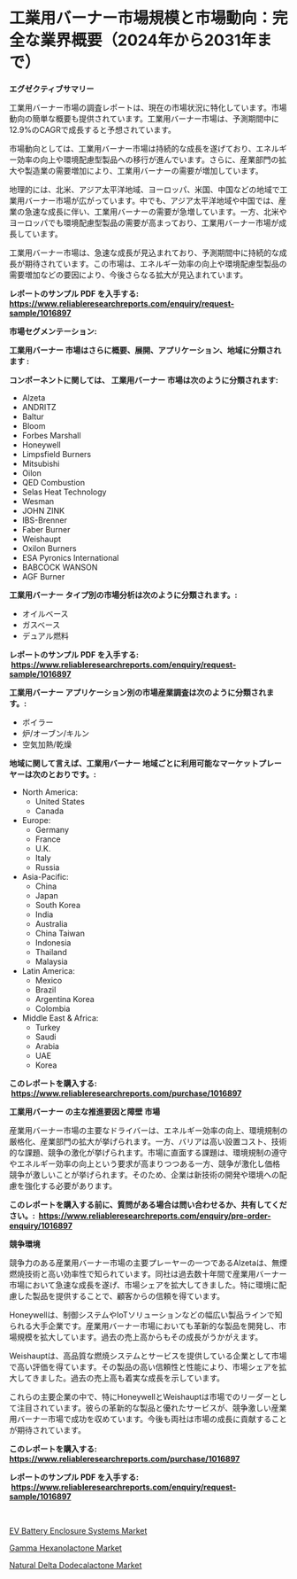 <p><h1>工業用バーナー市場規模と市場動向：完全な業界概要（2024年から2031年まで）</h1></p><p><strong>エグゼクティブサマリー</strong></p>
<p><p>工業用バーナー市場の調査レポートは、現在の市場状況に特化しています。市場動向の簡単な概要も提供されています。工業用バーナー市場は、予測期間中に12.9%のCAGRで成長すると予想されています。</p><p>市場動向としては、工業用バーナー市場は持続的な成長を遂げており、エネルギー効率の向上や環境配慮型製品への移行が進んでいます。さらに、産業部門の拡大や製造業の需要増加により、工業用バーナーの需要が増加しています。</p><p>地理的には、北米、アジア太平洋地域、ヨーロッパ、米国、中国などの地域で工業用バーナー市場が広がっています。中でも、アジア太平洋地域や中国では、産業の急速な成長に伴い、工業用バーナーの需要が急増しています。一方、北米やヨーロッパでも環境配慮型製品の需要が高まっており、工業用バーナー市場が成長しています。</p><p>工業用バーナー市場は、急速な成長が見込まれており、予測期間中に持続的な成長が期待されています。この市場は、エネルギー効率の向上や環境配慮型製品の需要増加などの要因により、今後さらなる拡大が見込まれています。</p></p>
<p><strong>レポートのサンプル PDF を入手する: <a href="https://www.reliableresearchreports.com/enquiry/request-sample/1016897">https://www.reliableresearchreports.com/enquiry/request-sample/1016897</a></strong></p>
<p><strong>市場セグメンテーション:</strong></p>
<p><strong> 工業用バーナー 市場はさらに概要、展開、アプリケーション、地域に分類されます :</strong></p>
<p><strong>コンポーネントに関しては、 工業用バーナー 市場は次のように分類されます: &nbsp;</strong></p>
<p><ul><li>Alzeta</li><li>ANDRITZ</li><li>Baltur</li><li>Bloom</li><li>Forbes Marshall</li><li>Honeywell</li><li>Limpsfield Burners</li><li>Mitsubishi</li><li>Oilon</li><li>QED Combustion</li><li>Selas Heat Technology</li><li>Wesman</li><li>JOHN ZINK</li><li>IBS-Brenner</li><li>Faber Burner</li><li>Weishaupt</li><li>Oxilon Burners</li><li>ESA Pyronics International</li><li>BABCOCK WANSON</li><li>AGF Burner</li></ul></p>
<p><strong> 工業用バーナー タイプ別の市場分析は次のように分類されます。:</strong></p>
<p><ul><li>オイルベース</li><li>ガスベース</li><li>デュアル燃料</li></ul></p>
<p><strong>レポートのサンプル PDF を入手する: &nbsp;<a href="https://www.reliableresearchreports.com/enquiry/request-sample/1016897">https://www.reliableresearchreports.com/enquiry/request-sample/1016897</a></strong></p>
<p><strong> 工業用バーナー アプリケーション別の市場産業調査は次のように分類されます。:</strong></p>
<p><ul><li>ボイラー</li><li>炉/オーブン/キルン</li><li>空気加熱/乾燥</li></ul></p>
<p><strong>地域に関して言えば、工業用バーナー 地域ごとに利用可能なマーケットプレーヤーは次のとおりです。:</strong></p>
<p><ul>
    <li>
        North America:
        <ul>
            <li>United States</li>
            <li>Canada</li>
        </ul>
    </li>
    <li>
        Europe:
        <ul>
            <li>Germany</li>
            <li>France</li>
            <li>U.K.</li>
            <li>Italy</li>
            <li>Russia</li>
        </ul>
    </li>
    <li>
        Asia-Pacific:
        <ul>
            <li>China</li>
            <li>Japan</li>
            <li>South Korea</li>
            <li>India</li>
            <li>Australia</li>
            <li>China Taiwan</li>
            <li>Indonesia</li>
            <li>Thailand</li>
            <li>Malaysia</li>
        </ul>
    </li>
    <li>
        Latin America:
        <ul>
            <li>Mexico</li>
            <li>Brazil</li>
            <li>Argentina Korea</li>
            <li>Colombia</li>
        </ul>
    </li>
    <li>
        Middle East & Africa:
        <ul>
            <li>Turkey</li>
            <li>Saudi</li>
            <li>Arabia</li>
            <li>UAE</li>
            <li>Korea</li>
        </ul>
    </li>
    </ul></p>
<p><strong>このレポートを購入する: &nbsp;<a href="https://www.reliableresearchreports.com/purchase/1016897">https://www.reliableresearchreports.com/purchase/1016897</a></strong></p>
<p><strong>工業用バーナー の主な推進要因と障壁 市場</strong></p>
<p><p>産業用バーナー市場の主要なドライバーは、エネルギー効率の向上、環境規制の厳格化、産業部門の拡大が挙げられます。一方、バリアは高い設置コスト、技術的な課題、競争の激化が挙げられます。市場に直面する課題は、環境規制の遵守やエネルギー効率の向上という要求が高まりつつある一方、競争が激化し価格競争が激しいことが挙げられます。そのため、企業は新技術の開発や環境への配慮を強化する必要があります。</p></p>
<p><strong>このレポートを購入する前に、質問がある場合は問い合わせるか、共有してください。:&nbsp; <a href="https://www.reliableresearchreports.com/enquiry/pre-order-enquiry/1016897">https://www.reliableresearchreports.com/enquiry/pre-order-enquiry/1016897</a></strong></p>
<p><strong>競争環境</strong></p>
<p><p>競争力のある産業用バーナー市場の主要プレーヤーの一つであるAlzetaは、無煙燃焼技術と高い効率性で知られています。同社は過去数十年間で産業用バーナー市場において急速な成長を遂げ、市場シェアを拡大してきました。特に環境に配慮した製品を提供することで、顧客からの信頼を得ています。</p><p>Honeywellは、制御システムやIoTソリューションなどの幅広い製品ラインで知られる大手企業です。産業用バーナー市場においても革新的な製品を開発し、市場規模を拡大しています。過去の売上高からもその成長がうかがえます。</p><p>Weishauptは、高品質な燃焼システムとサービスを提供している企業として市場で高い評価を得ています。その製品の高い信頼性と性能により、市場シェアを拡大してきました。過去の売上高も着実な成長を示しています。</p><p>これらの主要企業の中で、特にHoneywellとWeishauptは市場でのリーダーとして注目されています。彼らの革新的な製品と優れたサービスが、競争激しい産業用バーナー市場で成功を収めています。今後も両社は市場の成長に貢献することが期待されています。</p></p>
<p><strong>このレポートを購入する: &nbsp; <a href="https://www.reliableresearchreports.com/purchase/1016897">https://www.reliableresearchreports.com/purchase/1016897</a></strong></p>
<p><strong>レポートのサンプル PDF を入手する: &nbsp;<a href="https://www.reliableresearchreports.com/enquiry/request-sample/1016897">https://www.reliableresearchreports.com/enquiry/request-sample/1016897</a></strong><strong></strong></p>
<p>&nbsp;</p>
<p><p><a href="https://github.com/Glendatilghmankmgz0rbhwpy/Market-Research-Report-List-1/blob/main/ev-battery-enclosure-systems-market.md">EV Battery Enclosure Systems Market</a></p><p><a href="https://view.publitas.com/reportprime-1/gamma-hexanolactone-market-size-focuses-on-market-dynamics-in-depth-analysis-and-future-projections-of-its-market-forecasted-for-period-from-2023-to-2030/">Gamma Hexanolactone Market</a></p><p><a href="https://view.publitas.com/reportprime-1/natural-delta-dodecalactone-market-research-report-the-key-to-successful-business-strategy-forecasted-for-period-from-2023-2030/">Natural Delta Dodecalactone Market</a></p></p>